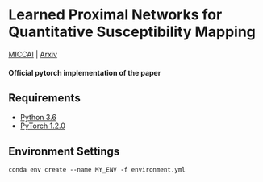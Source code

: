# Learned Proximal Networks for Quantitative Susceptibility Mapping
[MICCAI](https://www.google.com "Google's Homepage") | [Arxiv](https://www.google.com "Google's Homepage")
<!--- put link here --->
#### Official pytorch implementation of the paper<br>

## Requirements
- [Python 3.6](https://www.python.org/)
- [PyTorch 1.2.0](https://pytorch.org)

## Environment Settings
```
conda env create --name MY_ENV -f environment.yml
```
